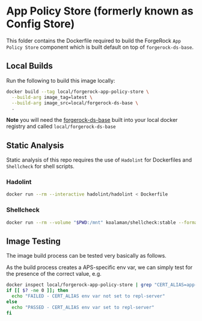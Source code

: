 # App Policy Store (formerly known as Config Store)

This folder contains the Dockerfile required to build the ForgeRock `App Policy Store` component which is built 
default on top of `forgerock-ds-base`.

## Local Builds

Run the following to build this image locally:

```sh
docker build --tag local/forgerock-app-policy-store \
  --build-arg image_tag=latest \
  --build-arg image_src=local/forgerock-ds-base \
  .
```

**Note** you will need the [forgerock-ds-base](../../base-images/ds-base/readme.md) built into your local docker
registry and called `local/forgerock-ds-base`

## Static Analysis

Static analysis of this repo requires the use of `Hadolint` for Dockerfiles and `Shellcheck` for shell scripts.

### Hadolint

```sh
docker run --rm --interactive hadolint/hadolint < Dockerfile
```

### Shellcheck

```sh
docker run --rm --volume "$PWD:/mnt" koalaman/shellcheck:stable --format=gcc --exclude=SC1091 files/*.sh
```

## Image Testing

The image build process can be tested very basically as follows.

As the build process creates a APS-specific env var, we can simply test for the presence of the correct value, e.g.

```sh
docker inspect local/forgerock-app-policy-store | grep "CERT_ALIAS=app-policy-store"
if [[ $? -ne 0 ]]; then 
  echo "FAILED - CERT_ALIAS env var not set to repl-server" 
else
  echo "PASSED - CERT_ALIAS env var set to repl-server"
fi
```
